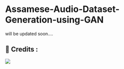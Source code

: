 # Assamese-Audio-Dataset-Generation-using-GAN
will be updated soon....
## 📌 Credits :

<a href="https://github.com/yash2001-positivecoder/Assamese-Audio-Dataset-Generation-using-GAN/graphs/contributors">
  <img src="https://contrib.rocks/image?repo=yash2001-positivecoder/Assamese-Audio-Dataset-Generation-using-GAN" />
</a>

